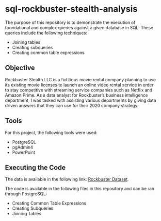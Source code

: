# sql-rockbuster-stealth-analysis
The purpose of this repository is to demonstrate the execution of foundational and complex 
queries against a given database in SQL. These queries include the following techniques:
- Joining tables
- Creating subqueries
- Creating common table expressions

## Objective
Rockbuster Stealth LLC is a fictitious movie rental company planning to use its existing movie licenses to launch an online video rental service in order to stay 
competitive with streaming service companies such as Netflix and Amazon Prime.
As a data analyst for Rockbuster’s business intelligence department, I was tasked with assisting various departments by giving data driven answers that they can use for 
their 2020 company strategy. 

## Tools
For this project, the following tools were used:
- PostgreSQL
- pgAdmin4
- PowerPoint

## Executing the Code
The data is available in the following link: [Rockbuster Dataset](http://www.postgresqltutorial.com/wp-content/uploads/2019/05/dvdrental.zip).

The code is available in the following files in this repository and can be ran through PostgreSQL:
- Creating Common Table Expressions
- Creating Subqueries
- Joining Tables

